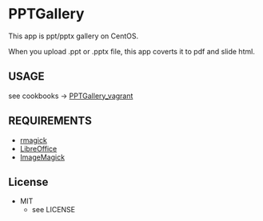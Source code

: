 PPTGallery
==========

This app is ppt/pptx gallery on CentOS.

When you upload .ppt or .pptx file, this app coverts it to pdf and slide html.

USAGE
-----

see cookbooks -> [PPTGallery_vagrant](http://github.com/kaakaa/PPTGallery_vagrant.git "PPTGallery_vagrant")

REQUIREMENTS
------------

* [rmagick](https://github.com/rmagick/rmagick "rmagick")
* [LibreOffice](http://www.libreoffice.org/ "LibreOffice") 
* [ImageMagick](http://www.imagemagick.org/script/index.php "ImageMagick")

License
-------

* MIT
  * see LICENSE
